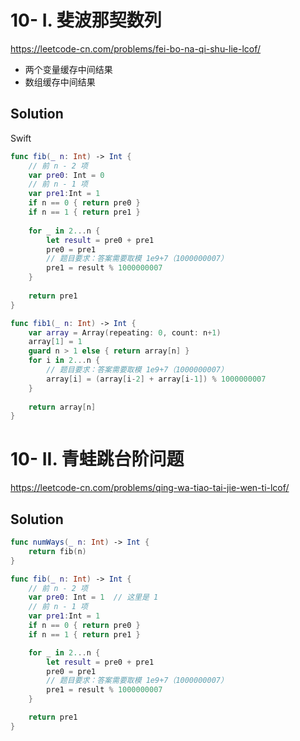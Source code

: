 # 10- I. 斐波那契数列

<https://leetcode-cn.com/problems/fei-bo-na-qi-shu-lie-lcof/>

- 两个变量缓存中间结果
- 数组缓存中间结果

## Solution


Swift

```swift
func fib(_ n: Int) -> Int {
    // 前 n - 2 项
    var pre0: Int = 0
    // 前 n - 1 项
    var pre1:Int = 1
    if n == 0 { return pre0 }
    if n == 1 { return pre1 }
    
    for _ in 2...n {
        let result = pre0 + pre1
        pre0 = pre1
        // 题目要求：答案需要取模 1e9+7（1000000007）
        pre1 = result % 1000000007
    }
    
    return pre1
}

func fib1(_ n: Int) -> Int {
    var array = Array(repeating: 0, count: n+1)
    array[1] = 1
    guard n > 1 else { return array[n] }
    for i in 2...n {
        // 题目要求：答案需要取模 1e9+7（1000000007）
        array[i] = (array[i-2] + array[i-1]) % 1000000007
    }
    
    return array[n]
}
```

# 10- II. 青蛙跳台阶问题

<https://leetcode-cn.com/problems/qing-wa-tiao-tai-jie-wen-ti-lcof/>

## Solution

```swift
func numWays(_ n: Int) -> Int {
    return fib(n)
}

func fib(_ n: Int) -> Int {
    // 前 n - 2 项
    var pre0: Int = 1  // 这里是 1
    // 前 n - 1 项
    var pre1:Int = 1
    if n == 0 { return pre0 }
    if n == 1 { return pre1 }

    for _ in 2...n {
        let result = pre0 + pre1
        pre0 = pre1
        // 题目要求：答案需要取模 1e9+7（1000000007）
        pre1 = result % 1000000007
    }

    return pre1
}
```
